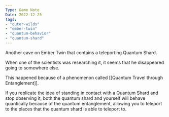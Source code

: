 ```yaml
---
Type: Game Note
Date: 2022-12-25
Tags:
- "outer-wilds"
- "ember-twin"
- "quantum-behavior"
- "quantum-shard"
---
```

Another cave on Ember Twin that contains a teleporting Quantum Shard.

When one of the scientists was researching it, it seems that he disappeared going to somewhere else.

This happened because of a phenomenon called [[Quantum Travel through Entanglement]].

If you replicate the idea of standing in contact with a Quantum Shard and stop observing it, both the quantum shard and yourself will behave quantically because of the quantum entanglement, allowing you to teleport to the places that the quantum shard is able to teleport to.